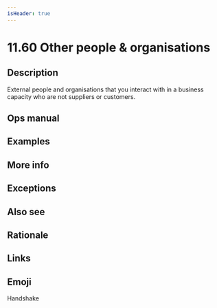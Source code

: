 ```yaml
---
isHeader: true
---
```


# 11.60 Other people & organisations

## Description

External people and organisations that you interact with in a business capacity who are not suppliers or customers.

## Ops manual

## Examples

## More info

## Exceptions

## Also see

## Rationale

## Links

## Emoji

Handshake
